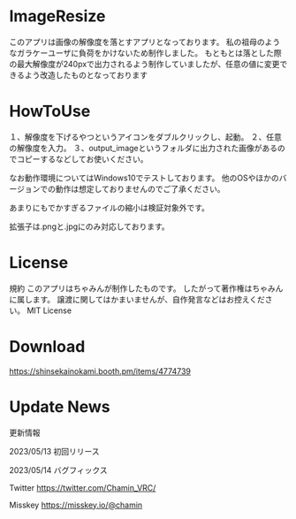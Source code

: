 # ImageResize
このアプリは画像の解像度を落とすアプリとなっております。
私の祖母のようなガラケーユーザに負荷をかけないため制作しました。
もともとは落とした際の最大解像度が240pxで出力されるよう制作していましたが、任意の値に変更できるよう改造したものとなっております

# HowToUse
１、解像度を下げるやつというアイコンをダブルクリックし、起動。
２、任意の解像度を入力。
３、output_imageというフォルダに出力された画像があるのでコピーするなどしてお使いください。

なお動作環境についてはWindows10でテストしております。
他のOSやほかのバージョンでの動作は想定しておりませんのでご了承ください。

あまりにもでかすぎるファイルの縮小は検証対象外です。

拡張子は.pngと.jpgにのみ対応しております。

# License
規約
このアプリはちゃみんが制作したものです。
したがって著作権はちゃみんに属します。
譲渡に関してはかまいませんが、自作発言などはお控えください。
MIT License

# Download
https://shinsekainokami.booth.pm/items/4774739

# Update News
更新情報

2023/05/13
初回リリース

2023/05/14
バグフィックス

Twitter
https://twitter.com/Chamin_VRC/

Misskey
https://misskey.io/@chamin
